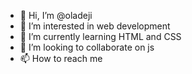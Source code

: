 - 👋 Hi, I’m @oladeji
- 👀 I’m interested in web development
- 🌱 I’m currently learning HTML and CSS
- 💞️ I’m looking to collaborate on js
- 📫 How to reach me

<!---
oladeji-forex/oladeji-forex is a ✨ special ✨ repository because its `README.md` (this file) appears on your GitHub profile.
You can click the Preview link to take a look at your changes.
--->

